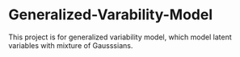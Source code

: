 # Generalized-Varability-Model
This project is for generalized variability model, which model latent variables with mixture of Gausssians.

